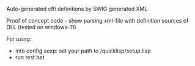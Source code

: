 Auto-generated cffi definitions by SWIG generated XML

Proof of concept code - show parsing xml-file with definition sources of DLL
(tested on windows-11)

For using:
 - into config.sexp: set your path to <dir-with-quicklisp>/quicklisp/setup.lisp
 - run test.bat